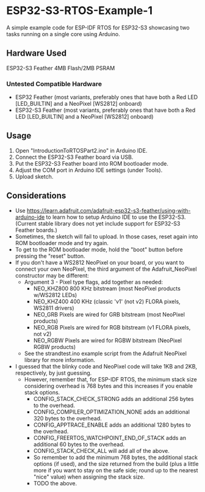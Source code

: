 # ESP32-S3-RTOS-Example-1
A simple example code for ESP-IDF RTOS for ESP32-S3 showcasing two tasks running on a single core using Arduino.
## Hardware Used
ESP32-S3 Feather 4MB Flash/2MB PSRAM
### Untested Compatible Hardware
- ESP32 Feather (most variants, preferably ones that have both a Red LED [LED_BUILTIN] and a NeoPixel [WS2812] onboard)
- ESP32-S3 Feather (most variants, preferably ones that have both a Red LED [LED_BUILTIN] and a NeoPixel [WS2812] onboard)
## Usage
1. Open "IntroductionToRTOSPart2.ino" in Arduino IDE.
2. Connect the ESP32-S3 Feather board via USB.
3. Put the ESP32-S3 Feather board into ROM bootloader mode.
4. Adjust the COM port in Arduino IDE settings (under Tools).
5. Upload sketch.
## Considerations
- Use https://learn.adafruit.com/adafruit-esp32-s3-feather/using-with-arduino-ide to learn how to setup Arduino IDE to use the ESP32-S3. (Current stable library does not yet include support for ESP32-S3 Feather boards.)
- Sometimes, the sketch will fail to upload. In those cases, reset again into ROM bootloader mode and try again.
- To get to the ROM bootloader mode, hold the "boot" button before pressing the "reset" button.
- If you don't have a WS2812 NeoPixel on your board, or you want to connect your own NeoPixel, the third argument of the Adafruit_NeoPixel constructor may be different:
	- Argument 3 - Pixel type flags, add together as needed:
		- NEO_KHZ800  800 KHz bitstream (most NeoPixel products w/WS2812 LEDs)
		- NEO_KHZ400  400 KHz (classic 'v1' (not v2) FLORA pixels, WS2811 drivers)
		- NEO_GRB     Pixels are wired for GRB bitstream (most NeoPixel products)
		- NEO_RGB     Pixels are wired for RGB bitstream (v1 FLORA pixels, not v2)
		- NEO_RGBW    Pixels are wired for RGBW bitstream (NeoPixel RGBW products)
	- See the strandtest.ino example script from the Adafruit NeoPixel library for more information.
- I guessed that the blinky code and NeoPixel code will take 1KB and 2KB, respectively, by just guessing.
	- However, remember that, for ESP-IDF RTOS, the minimum stack size considering overhead is 768 bytes and this increases if you enable stack options.
		- CONFIG_STACK_CHECK_STRONG adds an additional 256 bytes to the overhead.
		- CONFIG_COMPILER_OPTIMIZATION_NONE adds an additional 320 bytes to the overhead.
		- CONFIG_APPTRACE_ENABLE adds an additional 1280 bytes to the overhead.
		- CONFIG_FREERTOS_WATCHPOINT_END_OF_STACK adds an additional 60 bytes to the overhead.
		- CONFIG_STACK_CHECK_ALL will add all of the above.
		- So remember to add the minimum 768 bytes, the additional stack options (if used), and the size returned from the build (plus a little more if you want to stay on the safe side; round up to the nearest "nice" value) when assigning the stack size.
		- TODO the above.
